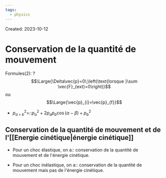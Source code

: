 ```yaml
---
tags:
  - physics
---
```

Created: 2023-10-12

# Conservation de la quantité de mouvement
Formules(2):
?
$$\Large{\Delta\vec{p}=0\;\left(\text{lorsque }\sum \vec{F}_{ext}=0\right)}$$
ou
$$\Large{\vec{p}_{i}=\vec{p}_{f}}$$
<!--SR:!2023-11-09,7,210-->

- $p_{a+b}^{2}$=::$p_{a}^{2}+2p_{a}p_{b}\cos(\alpha-\beta)+p_{b}^{2}$
<!--SR:!2023-11-06,1,222-->

## Conservation de la quantité de mouvement et de l'[[Energie cinétique|énergie cinétique]]
- Pour un choc élastique, on a:: conservation de la quantité de mouvement et de l'énergie cinétique.
<!--SR:!2023-11-12,14,230-->
- Pour un choc inélastique, on a:: conservation de la quantité de mouvement mais pas de l'énergie cinétique.
<!--SR:!2023-11-13,15,230-->

